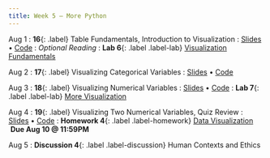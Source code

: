 ```yaml
---
title: Week 5 — More Python
---
```


Aug 1
: **16**{: .label} Table Fundamentals, Introduction to Visualization
  : [Slides](#) &#8226; [Code](#)
: *Optional Reading*
: **Lab 6**{: .label .label-lab} [Visualization Fundamentals](#)

Aug 2
: **17**{: .label} Visualizing Categorical Variables
  : [Slides](#) &#8226; [Code](#)

Aug 3
: **18**{: .label} Visualizing Numerical Variables
  : [Slides](#) &#8226; [Code](#)
: **Lab 7**{: .label .label-lab} [More Visualization](#)

Aug 4
: **19**{: .label} Visualizing Two Numerical Variables, Quiz Review
  : [Slides](#) &#8226; [Code](#)
: **Homework 4**{: .label .label-homework} [Data Visualization](#) &nbsp;**Due Aug 10 @ 11:59PM**

Aug 5
: **Discussion 4**{: .label .label-discussion} Human Contexts and Ethics
